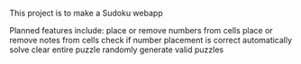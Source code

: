 This project is to make a Sudoku webapp

Planned features include:
place or remove numbers from cells
place or remove notes from cells
check if number placement is correct
automatically solve
clear entire puzzle
randomly generate valid puzzles